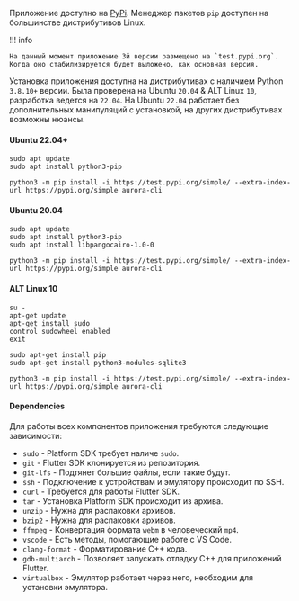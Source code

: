 Приложение доступно на [PyPi](https://test.pypi.org/project/aurora-cli/).
Менеджер пакетов `pip` доступен на большинстве дистрибутивов Linux.

!!! info

    На данный момент приложение 3й версии размещено на `test.pypi.org`.
    Когда оно стабилизируется будет выложено, как основная версия.

Установка приложения доступна на дистрибутивах с наличием Python `3.8.10+` версии.
Была проверена на Ubuntu `20.04` & ALT Linux `10`, разработка ведется на `22.04`.
На Ubuntu `22.04` работает без дополнительных манипуляций с установкой, на других дистрибутивах возможны нюансы.


#### Ubuntu 22.04+

```shell
sudo apt update
sudo apt install python3-pip

python3 -m pip install -i https://test.pypi.org/simple/ --extra-index-url https://pypi.org/simple aurora-cli
```

#### Ubuntu 20.04

```shell
sudo apt update
sudo apt install python3-pip
sudo apt install libpangocairo-1.0-0

python3 -m pip install -i https://test.pypi.org/simple/ --extra-index-url https://pypi.org/simple aurora-cli
```

#### ALT Linux 10

```shell
su -
apt-get update
apt-get install sudo
control sudowheel enabled
exit
```

```shell
sudo apt-get install pip
sudo apt-get install python3-modules-sqlite3

python3 -m pip install -i https://test.pypi.org/simple/ --extra-index-url https://pypi.org/simple aurora-cli
```

#### Dependencies

Для работы всех компонентов приложения требуются следующие зависимости:

- `sudo` - Platform SDK требует наличе `sudo`.
- `git` - Flutter SDK клонируется из репозитория.
- `git-lfs` - Подтянет большие файлы, если такие будут.
- `ssh` - Подключение к устройствам и эмулятору происходит по SSH.
- `curl` - Требуется для работы Flutter SDK.
- `tar` - Установка Platform SDK происходит из архива.
- `unzip` - Нужна для распаковки архивов.
- `bzip2` - Нужна для распаковки архивов.
- `ffmpeg` - Конвертация формата `webm` в человеческий `mp4`.
- `vscode` - Есть методы, помогающие работе с VS Code.
- `clang-format` - Форматирование С++ кода.
- `gdb-multiarch` - Позволяет запускать отладку С++ для приложений Flutter.
- `virtualbox` - Эмулятор работает через него, необходим для установки эмулятора.
